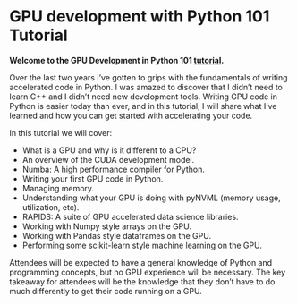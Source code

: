 # GPU development with Python 101 Tutorial

**Welcome to the GPU Development in Python 101 [tutorial](https://zoom.us/rec/play/8ul8kD2O-GIgrwilBhBpOFzsVHAdzXSvkxG0mHhFQCY16kOoFoxThvWz0SG9UW1JUP5_i9kI9Q.eTU8CdZUSMYCxuff?startTime=1635440409000&_x_zm_rtaid=YYexl0dvQfCVrO2VgCgHWw.1636828187304.a950e925c73e6cf29f246f90d8fd01fd&_x_zm_rhtaid=647).**

Over the last two years I’ve gotten to grips with the fundamentals of writing accelerated code in Python. I was amazed to discover that I didn’t need to learn C++ and I didn’t need new development tools. Writing GPU code in Python is easier today than ever, and in this tutorial, I will share what I’ve learned and how you can get started with accelerating your code.

In this tutorial we will cover:
- What is a GPU and why is it different to a CPU?
- An overview of the CUDA development model.
- Numba: A high performance compiler for Python.
- Writing your first GPU code in Python.
- Managing memory.
- Understanding what your GPU is doing with pyNVML (memory usage, utilization, etc).
- RAPIDS: A suite of GPU accelerated data science libraries.
- Working with Numpy style arrays on the GPU.
- Working with Pandas style dataframes on the GPU.
- Performing some scikit-learn style machine learning on the GPU.

Attendees will be expected to have a general knowledge of Python and programming concepts, but no GPU experience will be necessary. The key takeaway for attendees will be the knowledge that they don’t have to do much differently to get their code running on a GPU.

